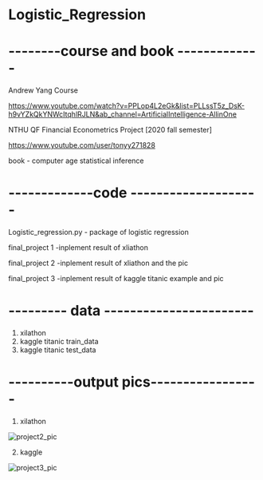 # Logistic_Regression


# --------course and book -------------
Andrew Yang Course 

https://www.youtube.com/watch?v=PPLop4L2eGk&list=PLLssT5z_DsK-h9vYZkQkYNWcItqhlRJLN&ab_channel=ArtificialIntelligence-AllinOne

NTHU QF Financial Econometrics Project [2020 fall semester]

https://www.youtube.com/user/tonyy271828

book - computer age statistical inference


# -------------code --------------------
Logistic_regression.py - package of logistic regression 

final_project 1 -inplement result of xliathon 

final_project 2 -inplement result of xliathon and the pic  

final_project 3 -inplement result of kaggle titanic example and pic  

# --------- data -----------------------
1. xilathon
2. kaggle titanic train_data 
3. kaggle titanic test_data

# ----------output pics-----------------

1. xilathon

![project2_pic](https://user-images.githubusercontent.com/80143995/110239251-f7828680-7f80-11eb-8e0a-ad6ce25c9a70.png)


2. kaggle 

![project3_pic](https://user-images.githubusercontent.com/80143995/110239238-e76aa700-7f80-11eb-93d5-3688420e6d47.png)


